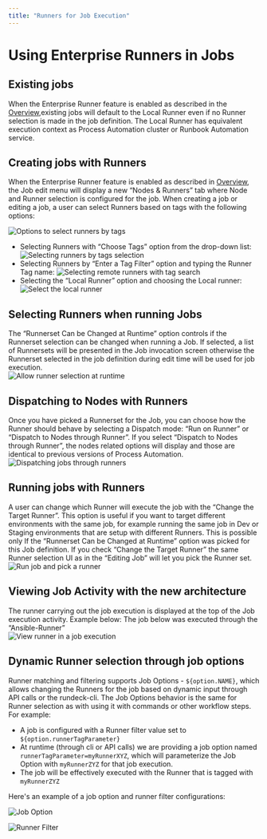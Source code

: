```yaml
---
title: "Runners for Job Execution"
---
```


# Using Enterprise Runners in Jobs

## Existing jobs
When the Enterprise Runner feature is enabled as described in the [Overview](/administration/runner/index.md#enabling-the-latest-runner-features),existing jobs will default to the Local Runner even if no Runner selection is made in the job definition. The Local Runner has equivalent execution context as Process Automation cluster or Runbook Automation service.

## Creating jobs with Runners

When the Enterprise Runner feature is enabled as described in [Overview](/administration/runner/index.md#enabling-the-latest-runner-features), the Job edit menu will display a new “Nodes & Runners” tab where Node and Runner selection is configured for the job. When creating a job or editing a job, a user can select Runners based on tags with the following options:

![Options to select runners by tags](/assets/img/runner-use-options.png)<br>

- Selecting Runners with “Choose Tags” option from the drop-down list:
    ![Selecting runners by tags selection](/assets/img/runner-use-options-checkbox.png)
- Selecting Runners by “Enter a Tag Filter” option and typing the Runner Tag name:
    ![Selecting remote runners with tag search ](/assets/img/runner-use-options-textinput.png)
- Selecting the  “Local Runner” option and choosing the Local runner:
    ![Select the local runner](/assets/img/runner-use-options-local.png)

## Selecting Runners when running Jobs

The “Runnerset Can be Changed at Runtime” option controls if the Runnerset selection can be changed when running a Job. If selected, a list of Runnersets will be presented in the Job invocation screen otherwise the Runnerset selected in the job definition during edit time will be used for job execution.<br>
![Allow runner selection at runtime](/assets/img/runner-use-options-changeatruntime.png)

## Dispatching to Nodes with Runners

Once you have picked a Runnerset for the Job, you can choose how the Runner should behave by selecting a Dispatch mode: “Run on Runner” or “Dispatch to Nodes through Runner”. If you select “Dispatch to Nodes through Runner”, the nodes related options will display and those are identical to previous versions of Process Automation.<br>
![Dispatching jobs through runners](/assets/img/runner-use-dispatch-nodes.png)

## Running jobs with Runners

A user can change which Runner will execute the job with the “Change the Target Runner”. This option is useful if you want to target different environments with the same job, for example running the same job in Dev or Staging environments that are setup with different Runners. 
This is possible only If the “Runnerset Can be Changed at Runtime” option was picked for this Job definition. If you check “Change the Target Runner” the same Runner selection UI as in the “Editing Job” will let you pick the Runner set.<br>
![Run job and pick a runner](/assets/img/runner-use-run-changeatruntime.png)

## Viewing Job Activity with the new architecture

The runner carrying out the job execution is displayed at the top of the Job execution activity. Example below: The job below was executed through the “Ansible-Runner”<br>
![View runner in a job execution](/assets/img/runner-use-view-activity.png)

## Dynamic Runner selection through job options

Runner matching and filtering supports Job Options - `${option.NAME}`, which allows changing the Runners for the job based on dynamic input through API calls or the rundeck-cli. The Job Options behavior is the same for Runner selection as with using it with commands or other workflow steps.  For example:
- A job is configured with a Runner filter value set to `${option.runnerTagParameter}`
- At runtime (through cli or API calls) we are providing a job option named `runnerTagParameter=myRunnerXYZ`, which will parameterize the Job Option with `myRunnerZYZ` for that job execution.
- The job will be effectively executed with the Runner that is tagged with `myRunnerZYZ`

Here's an example of a job option and runner filter configurations:

![Job Option](/assets/img/dynamic_runner_selection_jobOption.png)

![Runner Filter](/assets/img/Dynamic_runner_selection_runnerFilter.png)                                                                                                                     

